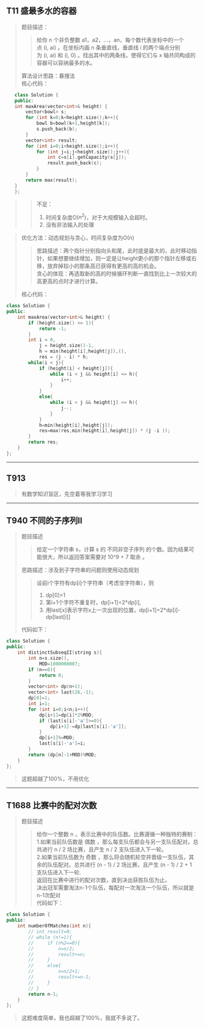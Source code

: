 ## T11 盛最多水的容器
> 题目描述：
>> 给你 n 个非负整数 a1，a2，...，an，每个数代表坐标中的一个点 (i, ai) 。在坐标内画 n 条垂直线，垂直线 i 的两个端点分别为 (i, ai) 和 (i, 0) 。找出其中的两条线，使得它们与 x 轴共同构成的容器可以容纳最多的水。   
>
> 算法设计思路：暴搜法   
> 核心代码：
 ```c++
    class Solution {
    public:
    int maxArea(vector<int>& height) {
        vector<bowl> s;
        for (int k=0;k<height.size();k++){
            bowl b=bowl(k+1,height[k]);
            s.push_back(b);
        }
        vector<int> result;
        for (int i=0;i<height.size();i++){
            for (int j=i;j<height.size();j++){
                int c=s[i].getCapacity(s[j]);
                result.push_back(c);
            }
        }
        return max(result);
    }
    };
```
>> 不足：
>> 1. 时间复杂度O($n^2$)，对于大规模输入会超时。
>> 2. 没有非法输入的处理 

> 优化方法：动态规划与贪心，时间复杂度为O($n$)   
>> 思路描述：两个指针分别指向头和尾，此时底是最大的，此时移动指针，如果想要继续增加，则一定是让height更小的那个指针左移或右移，放弃掉较小的那条高已获得有更高的高的机会。   
> 贪心的体现：再选取新的高的时候循环判断一直找到比上一次较大的高更高的点时才进行计算。   
> 
> 核心代码：
```c++
class Solution {
public:
    int maxArea(vector<int>& height) {
        if (height.size() <= 1){
            return -1;
        }
        int i = 0,
            j = height.size()-1,
            h = min(height[i],height[j]),(),
            res = (j - i) * h;
        while(i < j){
            if (height[i] < height[j]){
                while (i < j && height[i] <= h){
                    i++;
                }
            }
            else{
                while (i < j && height[j] <= h){
                    j--;
                }
            }
            h=min(height[i],height[j]);
            res=max(res,min(height[i],height[j]) * (j -i ));
        }
        return res;
    }
};
```
***
## T913
> 有数学知识盲区，先空着等我学习学习

***

## T940 不同的子序列II
> 题目描述
>> 给定一个字符串 s，计算 s 的 不同非空子序列 的个数。因为结果可能很大，所以返回答案需要对 10^9 + 7 取余 。   
>
> 思路描述：涉及到子字符串的问题则使用动态规划   
>> 设前i个字符有dp[i]个字符串（考虑空字符串），则  
>> 1. dp[0]=1 
>> 1. 第i+1个字符不重复时，dp[i+1]=2*dp[i],
>> 1. 用last[x]表示字符x上一次出现的位置，dp[i+1]=2*dp[i]-dp[last[i]] 
>   
> 代码如下：

```c++
class Solution {
public:
    int distinctSubseqII(string s){
        int n=s.size(),
            MOD=1000000007;
        if (n==0){
            return 0;
        }
        vector<int> dp(n+1);
        vector<int> last(26,-1);
        dp[0]=1;
        int i=1;
        for (int i=0;i<n;i++){
            dp[i+1]=dp[i]*2%MOD;
            if (last[s[i]-'a']>=0){
                dp[i+1]-=dp[last[s[i]-'a']];
            }
            dp[i+1]%=MOD;
            last[s[i]-'a']=i;
        }
        return (dp[n]-1+MOD)%MOD;
    }
};
```
> 这题超越了100%，不用优化

***

## T1688 比赛中的配对次数
> 题目描述
>> 给你一个整数 n ，表示比赛中的队伍数。比赛遵循一种独特的赛制：    
>> 1.如果当前队伍数是 偶数 ，那么每支队伍都会与另一支队伍配对。总共进行 n / 2 场比赛，且产生 n / 2 支队伍进入下一轮。    
>> 2.如果当前队伍数为 奇数 ，那么将会随机轮空并晋级一支队伍，其余的队伍配对。总共进行 (n - 1) / 2 场比赛，且产生 (n - 1) / 2 + 1 支队伍进入下一轮.   
>> 返回在比赛中进行的配对次数，直到决出获胜队伍为止。   
>> 决出冠军需要淘汰n-1个队伍，每配对一次淘汰一个队伍，所以就是n-1次配对   
> 代码如下：

```c++
class Solution {
public:
    int numberOfMatches(int n){
        // int result=0;
        // while (n!=1){
        //     if (n%2==0){
        //         n=n/2;
        //         result+=n;
        //     }
        //     else{
        //         n=n/2+1;
        //         result+=n-1;
        //     }
        // }
        return n-1;
    }
};
```
> 这题难度简单，我也超越了100%，我就不多说了。
